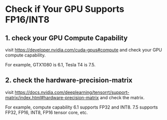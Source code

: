 # Check if Your GPU Supports FP16/INT8

## 1. check your GPU Compute Capability

visit https://developer.nvidia.com/cuda-gpus#compute and check your GPU compute capability.

For example, GTX1080 is 6.1, Tesla T4 is 7.5.

## 2. check the hardware-precision-matrix

visit https://docs.nvidia.com/deeplearning/tensorrt/support-matrix/index.html#hardware-precision-matrix and check the matrix.

For example, compute capability 6.1 supports FP32 and INT8. 7.5 supports FP32, FP16, INT8, FP16 tensor core, etc.
